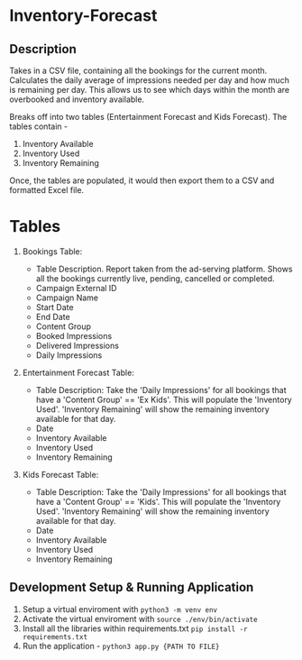 # Inventory-Forecast

## Description
Takes in a CSV file, containing all the bookings for the current month. Calculates the daily average of impressions needed per day and how much is remaining per day. This allows us to see which days within the month are overbooked and inventory available.

Breaks off into two tables (Entertainment Forecast and Kids Forecast). The tables contain -
1. Inventory Available
2. Inventory Used
3. Inventory Remaining

Once, the tables are populated, it would then export them to a CSV and formatted Excel file.

# Tables
1. Bookings Table: 
   - Table Description. Report taken from the ad-serving platform. Shows all the bookings currently live, pending, cancelled or completed.
   - Campaign External ID
   - Campaign Name
   - Start Date
   - End Date
   - Content Group
   - Booked Impressions
   - Delivered Impressions
   - Daily Impressions

2. Entertainment Forecast Table:
   - Table Description: Take the 'Daily Impressions' for all bookings that have a 'Content Group' == 'Ex Kids'. This will populate the 'Inventory Used'. 'Inventory Remaining' will show the remaining inventory available for that day.
   - Date
   - Inventory Available
   - Inventory Used
   - Inventory Remaining


3. Kids Forecast Table:
   - Table Description: Take the 'Daily Impressions' for all bookings that have a 'Content Group' == 'Kids'. This will populate the 'Inventory Used'. 'Inventory Remaining' will show the remaining inventory available for that day.
   - Date
   - Inventory Available
   - Inventory Used
   - Inventory Remaining

## Development Setup & Running Application
1. Setup a virtual enviroment with `python3 -m venv env`
2. Activate the virtual enviroment with `source ./env/bin/activate`
3. Install all the libraries within requirements.txt `pip install -r requirements.txt`
4. Run the application - `python3 app.py {PATH TO FILE}`
